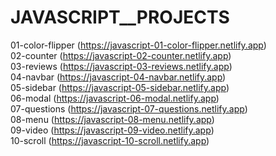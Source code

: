 # JAVASCRIPT__PROJECTS

01-color-flipper (https://javascript-01-color-flipper.netlify.app) <br/>
02-counter (https://javascript-02-counter.netlify.app) <br/>
03-reviews (https://javascript-03-reviews.netlify.app) <br/>
04-navbar (https://javascript-04-navbar.netlify.app) <br/>
05-sidebar (https://javascript-05-sidebar.netlify.app) <br/>
06-modal (https://javascript-06-modal.netlify.app) <br/>
07-questions (https://javascript-07-questions.netlify.app) <br/>
08-menu (https://javascript-08-menu.netlify.app) <br/>
09-video (https://javascript-09-video.netlify.app) <br/>
10-scroll (https://javascript-10-scroll.netlify.app) <br/>
